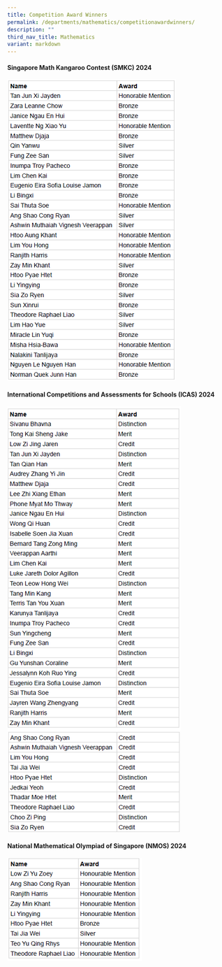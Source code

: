 ```yaml
---
title: Competition Award Winners
permalink: /departments/mathematics/competitionawardwinners/
description: ""
third_nav_title: Mathematics
variant: markdown
---
```

#### Singapore Math Kangaroo Contest (SMKC) 2024

![](/images/smkc_2024.png)

#### International Competitions and Assessments for Schools (ICAS) 2024

![](/images/ICAS_2024_1.png)
![](/images/ICAS_2024_2.png)

#### **National Mathematical Olympiad of Singapore (NMOS) 2024** 

![](/images/NMOS_2024.png)